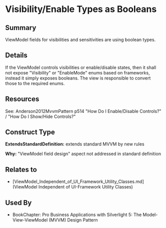 # Visibility/Enable Types as Booleans

## Summary
ViewModel fields for visibilities and sensitivities are using boolean types.

## Details
If the ViewModel controls visibilities or enable/disable states, then it shall not expose "Visibility" or "EnableMode" enums based on frameworks, instead it simply exposes booleans. The view is responsible to convert those to the required enums.

## Resources
See: Anderson2012MvvmPattern p514 "How Do I Enable/Disable Controls?" / "How Do I Show/Hide Controls?"


## Construct Type

**ExtendsStandardDefinition:** extends standard MVVM by new rules

**Why:** "ViewModel field design" aspect not addressed in standard definition



## Relates to

* [ViewModel_Independent_of_UI_Framework_Utility_Classes.md](ViewModel Independent of UI-Framework Utility Classes)

## Used By
* BookChapter: Pro Business Applications with Silverlight 5: The Model-View-ViewModel (MVVM) Design Pattern

